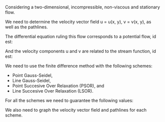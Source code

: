 Considering a two-dimensional, incompressible, non-viscous and stationary flow.

We need to determine the velocity vector field u = u(x, y), v = v(x, y), as well as the pathlines.

The differential equation ruling this flow corresponds to a potential flow, id est:

And the velocity components u and v are related to the stream function, id est:

We need to use the finite difference method with the following schemes:

  - Point Gauss-Seidel,
  - Line Gauss-Seidel,
  - Point Succesive Over Relaxation (PSOR), and
  - Line Succesive Over Relaxation (LSOR).
  
For all the schemes we need to guarantee the following values:

We also need to graph the velocity vector field and pathlines for each scheme.
